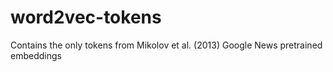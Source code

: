# word2vec-tokens
Contains the only tokens from Mikolov et al. (2013) Google News pretrained embeddings
